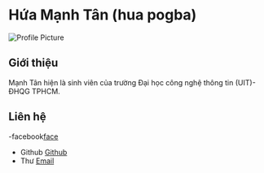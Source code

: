 # Hứa Mạnh Tân (hua pogba)

![Profile Picture](https://scontent.fsgn2-3.fna.fbcdn.net/v/t39.30808-6/362917008_1014117692961121_3490657458529936003_n.jpg?_nc_cat=107&ccb=1-7&_nc_sid=5f2048&_nc_ohc=HwPMNga2uI4AX__DRJO&_nc_ht=scontent.fsgn2-3.fna&oh=00_AfAquKrUl5oxcM_AcqYYWXLkCJMJo2KAamKpyi0sbXAZ-g&oe=6557326E)

## Giới thiệu
Mạnh Tân hiện là sinh viên của trường Đại học công nghệ thông tin (UIT)- ĐHQG TPHCM.
## Liên hệ
-facebook[face](https://www.facebook.com/profile.php?id=61553016755243)
- Github [Github](manhtan.github.io)
- Thư [Email](mailto:huatan2k5@gmail.com)
